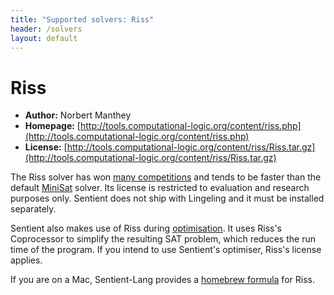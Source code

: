 ```yaml
---
title: "Supported solvers: Riss"
header: /solvers
layout: default
---
```

# Riss

- **Author:** Norbert Manthey
- **Homepage:** [http://tools.computational-logic.org/content/riss.php](http://tools.computational-logic.org/content/riss.php)
- **License:** [http://tools.computational-logic.org/content/riss/Riss.tar.gz](http://tools.computational-logic.org/content/riss/Riss.tar.gz)

The Riss solver has won [many competitions](http://www.satcompetition.org/)
and tends to be faster than the default [MiniSat](./minisat) solver. Its license
is restricted to evaluation and research purposes only. Sentient does not ship
with Lingeling and it must be installed separately.

Sentient also makes use of Riss during [optimisation](../cli/optimise). It uses
Riss's Coprocessor to simplify the resulting SAT problem, which reduces the run
time of the program. If you intend to use Sentient's optimiser, Riss's license
applies.

If you are on a Mac, Sentient-Lang provides a
[homebrew formula](https://github.com/sentient-lang/homebrew-riss) for
Riss.
